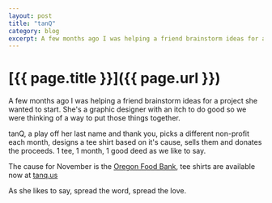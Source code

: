 ```yaml
---
layout: post
title: "tanQ"
category: blog 
excerpt: A few months ago I was helping a friend brainstorm ideas for a project she wanted to start. She's a graphic designer with an itch to do good so we were thinking of a way to put those things together.
---
```


# [{{ page.title }}]({{ page.url }})

<p>A few months ago I was helping a friend brainstorm ideas for a project she wanted to start. She's a graphic designer with an itch to do good so we were thinking of a way to put those things together.</p>
<p>tanQ, a play off her last name and thank you, picks a different non-profit each month, designs a tee shirt based on it's cause, sells them and donates the proceeds. 1 tee, 1 month, 1 good deed as we like to say.</p>
<p>The cause for November is the <a href="http://www.oregonfoodbank.org/">Oregon Food Bank</a>, tee shirts are available now at <a href="http://tanq.us">tanq.us</a></p>
<p><a href="http://tanq.us"></a>As she likes to say, spread the word, spread the love.</p>
